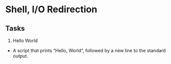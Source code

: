 # Shell, I/O Redirection
## Tasks
1. Hello World
- A script that prints “Hello, World”, followed by a new line to the standard output.
